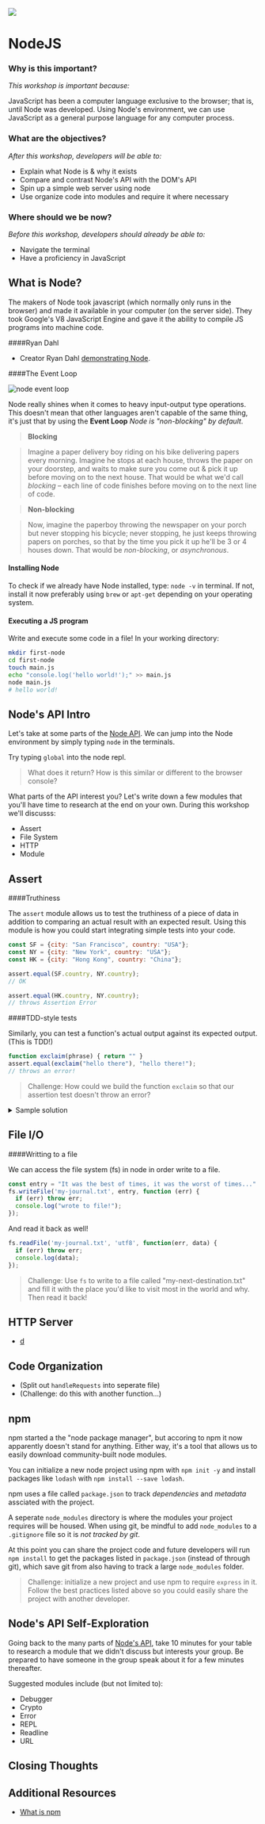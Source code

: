 ![](https://ga-dash.s3.amazonaws.com/production/assets/logo-9f88ae6c9c3871690e33280fcf557f33.png)

# NodeJS

### Why is this important?
<!-- framing the "why" in big-picture/real world examples -->
*This workshop is important because:*

JavaScript has been a computer language exclusive to the browser; that is, until Node was developed. Using Node's environment, we can use JavaScript as a general purpose language for any computer process.

### What are the objectives?
<!-- specific/measurable goal for students to achieve -->
*After this workshop, developers will be able to:*

* Explain what Node is & why it exists
* Compare and contrast Node's API with the DOM's API
* Spin up a simple web server using node
* Use organize code into modules and require it where necessary

### Where should we be now?
<!-- call out the skills that are prerequisites -->
*Before this workshop, developers should already be able to:*

* Navigate the terminal
* Have a proficiency in JavaScript

## What is Node?

The makers of Node took javascript (which normally only runs in the browser) and made it available in your computer (on the server side). They took Google's V8 JavaScript Engine and gave it the ability to compile JS programs into machine code.

####Ryan Dahl

* Creator Ryan Dahl [demonstrating Node](https://www.youtube.com/watch?v=jo_B4LTHi3I).

####The Event Loop

![node event loop](http://i.stack.imgur.com/BTm1H.png)

Node really shines when it comes to heavy input-output type operations. This doesn't mean that other languages aren't capable of the same thing, it's just that by using the **Event Loop** *Node is "non-blocking" by default*.

>**Blocking**

>Imagine a paper delivery boy riding on his bike delivering papers every morning. Imagine he stops at each house, throws the paper on your doorstep, and waits to make sure you come out & pick it up before moving on to the next house. That would be what we'd call _blocking_ – each line of code finishes before moving on to the next line of code.

>**Non-blocking**

>Now, imagine the paperboy throwing the newspaper on your porch but never stopping his bicycle; 
never stopping, he just keeps throwing papers on porches, so that by the time you pick it up he'll be 3 or 4 houses down. That would be _non-blocking_, or _asynchronous_.


#### Installing Node

To check if we already have Node installed, type: ``node -v`` in terminal. If not, install it now preferably using `brew` or `apt-get` depending on your operating system.

#### Executing a JS program

Write and execute some code in a file! In your working directory:

```bash
mkdir first-node
cd first-node
touch main.js
echo "console.log('hello world!');" >> main.js
node main.js
# hello world!
```

## Node's API Intro

Let's take at some parts of the [Node API](https://nodejs.org/api/). We can jump into the Node environment by simply typing `node` in the terminals.

Try typing `global` into the node repl.

>What does it return? How is this similar or different to the browser console?

What parts of the API interest you? Let's write down a few modules that you'll have time to research at the end on your own. During this workshop we'll discusss:

* Assert
* File System
* HTTP
* Module

## Assert

####Truthiness

The `assert` module allows us to test the truthiness of a piece of data in addition to comparing an actual result with an expected result. Using this module is how you could start integrating simple tests into your code.

```javascript
const SF = {city: "San Francisco", country: "USA"};
const NY = {city: "New York", country: "USA"};
const HK = {city: "Hong Kong", country: "China"};

assert.equal(SF.country, NY.country);
// OK

assert.equal(HK.country, NY.country);
// throws Assertion Error
```

####TDD-style tests

Similarly, you can test a function's actual output against its expected output. (This is TDD!)

```js
function exclaim(phrase) { return "" }
assert.equal(exclaim("hello there"), "hello there!");
// throws an error!
```

> Challenge: How could we build the function `exclaim` so that our assertion test doesn't throw an error?

<details><summary>Sample solution</summary>

```js
function exclaim(phrase) { return phrase + "!" }
```
</details>

## File I/O

####Writting to a file

We can access the file system (fs) in node in order write to a file.

```js
const entry = "It was the best of times, it was the worst of times..."
fs.writeFile('my-journal.txt', entry, function (err) {
  if (err) throw err;
  console.log("wrote to file!");
});
```
And read it back as well!

```js
fs.readFile('my-journal.txt', 'utf8', function(err, data) {
  if (err) throw err;
  console.log(data);
});
```

>Challenge: Use `fs` to write to a file called "my-next-destination.txt" and fill it with the place you'd like to visit most in the world and why. Then read it back!

## HTTP Server

* [d](http://blog.modulus.io/build-your-first-http-server-in-nodejs)

## Code Organization

* (Split out `handleRequests` into seperate file)
* (Challenge: do this with another function...)

## npm

npm started a the "node package manager", but accoring to npm it now apparently doesn't stand for anything. Either way, it's a tool that allows us to easily download community-built node modules.

You can initialize a new node project using npm with `npm init -y` and install packages like `lodash` with `npm install --save lodash`.

npm uses a file called `package.json` to track *dependencies* and *metadata* assciated with the project.

A seperate `node_modules` directory is where the modules your project requires will be housed. When using git, be mindful to add `node_modules` to a `.gitignore` file so it is *not tracked by git*.

At this point you can share the project code and future developers will run `npm install` to get the packages listed in `package.json` (instead of through git), which save git from also having to track a large `node_modules` folder.

> Challenge: initialize a new project and use npm to require `express` in it. Follow the best practices listed above so you could easily share the project with another developer.

## Node's API Self-Exploration

<!--

ACTIVITY: Developer's vote on the parts of the API that seem most interesting. We split up the class into groups to do research (10m) on each and teach the rest of the class (5m) what they learned

-->

Going back to the many parts of [Node's API](https://nodejs.org/api/), take 10 minutes for your table to research a module that we didn't discuss but interests your group. Be prepared to have someone in the group speak about it for a few minutes thereafter.

Suggested modules include (but not limited to):

* Debugger
* Crypto
* Error
* REPL
* Readline
* URL


## Closing Thoughts
<!--
- review objectives & hierarchy of importance
- look ahead & link to future workshops
- clarify expectations and what developers should know by now
- reiterate “the why” with a perspective of your intentions
- create an active recall
- Check for understanding
-->
## Additional Resources

* [What is npm](https://www.youtube.com/watch?v=x03fjb2VlGY)